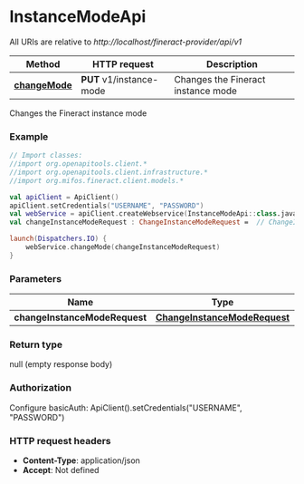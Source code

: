 # InstanceModeApi

All URIs are relative to *http://localhost/fineract-provider/api/v1*

| Method | HTTP request | Description |
| ------------- | ------------- | ------------- |
| [**changeMode**](InstanceModeApi.md#changeMode) | **PUT** v1/instance-mode | Changes the Fineract instance mode |



Changes the Fineract instance mode

### Example
```kotlin
// Import classes:
//import org.openapitools.client.*
//import org.openapitools.client.infrastructure.*
//import org.mifos.fineract.client.models.*

val apiClient = ApiClient()
apiClient.setCredentials("USERNAME", "PASSWORD")
val webService = apiClient.createWebservice(InstanceModeApi::class.java)
val changeInstanceModeRequest : ChangeInstanceModeRequest =  // ChangeInstanceModeRequest | 

launch(Dispatchers.IO) {
    webService.changeMode(changeInstanceModeRequest)
}
```

### Parameters
| Name | Type | Description  | Notes |
| ------------- | ------------- | ------------- | ------------- |
| **changeInstanceModeRequest** | [**ChangeInstanceModeRequest**](ChangeInstanceModeRequest.md)|  | |

### Return type

null (empty response body)

### Authorization


Configure basicAuth:
    ApiClient().setCredentials("USERNAME", "PASSWORD")

### HTTP request headers

 - **Content-Type**: application/json
 - **Accept**: Not defined

